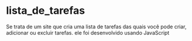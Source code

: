# lista_de_tarefas
Se trata de um site que cria uma lista de tarefas das quais você pode criar, adicionar ou excluir tarefas. ele foi desenvolvido usando JavaScript
